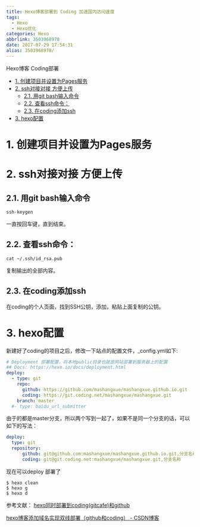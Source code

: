 ```yaml
---
title: Hexo博客部署到 Coding 加速国内访问速度
tags:
  - Hexo
  - Hexo优化
categories: Hexo
abbrlink: 3503968978
date: 2017-07-29 17:54:31
alias: 3503968978/
---
```

Hexo博客 Coding部署
<!-- TOC -->

- [1. 创建项目并设置为Pages服务](#1-创建项目并设置为pages服务)
- [2. ssh对接对接 方便上传](#2-ssh对接对接-方便上传)
    - [2.1. 用git bash输入命令](#21-用git-bash输入命令)
    - [2.2. 查看ssh命令：](#22-查看ssh命令)
    - [2.3. 在coding添加ssh](#23-在coding添加ssh)
- [3. hexo配置](#3-hexo配置)

<!-- /TOC -->
<!-- more -->

# 1. 创建项目并设置为Pages服务

# 2. ssh对接对接 方便上传

## 2.1. 用git bash输入命令
```
ssh-keygen
```
一直按回车键，直到结束。

## 2.2. 查看ssh命令：
```
cat ~/.ssh/id_rsa.pub
```
复制输出的全部内容。

## 2.3. 在coding添加ssh

在coding的个人页面，找到SSH公钥，添加，粘贴上面复制的公钥。

# 3. hexo配置

新建好了coding的项目之后，修改一下站点的配置文件，_config.yml如下:
```yml
# Deployment 部署配置，将本地public目录也就是网站部署到服务器上的配置
## Docs: https://hexo.io/docs/deployment.html
deploy:
  - type: git
    repo: 
      github: https://github.com/mashangxue/mashangxue.github.io.git
      coding: https://git.coding.net/mashangxue/mashangxue.git
    branch: master
  #- type: baidu_url_submitter
```
由于的都是master分支，所以两个写到一起了，如果不是同一个分支的话，可以如下的写法：

```yml
deploy:
  type: git
  repository:
      github: git@github.com:mashangxue/mashangxue.github.io.git,分支名称
      coding: git@git.coding.net:mashangxue/mashangxue.git,分支名称
```

现在可以deploy 部署了

```
$ hexo clean
$ hexo g
$ hexo d
```

参考文献：
[hexo同时部署到coding(gitcafe)和github](http://shomy.top/2016/03/03/hexo-in-coding-github/)

[hexo博客添加域名实现双线部署（github和coding） - CSDN博客](http://blog.csdn.net/qiuchengjia/article/details/52923156)